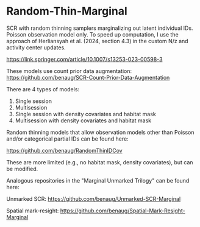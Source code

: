 # Random-Thin-Marginal
SCR with random thinning samplers marginalizing out latent individual IDs. Poisson observation model only. 
To speed up computation, I use the approach of Herliansyah et al. (2024, section 4.3) in the custom N/z and activity center updates.

https://link.springer.com/article/10.1007/s13253-023-00598-3

These models use count prior data augmentation: https://github.com/benaug/SCR-Count-Prior-Data-Augmentation

There are 4 types of models: 
1) Single session
2) Multisession
3) Single session with density covariates and habitat mask
4) Multisession with density covariates and habitat mask


Random thinning models that allow observation models other than Poisson and/or categorical partial IDs can be found here:

https://github.com/benaug/RandomThinIDCov

These are more limited (e.g., no habitat mask, density covariates), but can be modified.

Analogous repositories in the "Marginal Unmarked Trilogy" can be found here:

Unmarked SCR: https://github.com/benaug/Unmarked-SCR-Marginal

Spatial mark-resight: https://github.com/benaug/Spatial-Mark-Resight-Marginal
